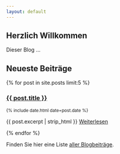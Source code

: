 ```yaml
---
layout: default
---
```


## Herzlich Willkommen

Dieser Blog ...

## Neueste Beiträge

{% for post in site.posts limit:5 %}
### <a href="{{ post.url }}">{{ post.title }}</a>
<small>{% include date.html date=post.date %}</small>
<p>{{ post.excerpt | strip_html }} <a href="{{ post.url }}">Weiterlesen</a></p>
{% endfor %}

Finden Sie hier eine Liste <a href="/posts">aller Blogbeiträge</a>.